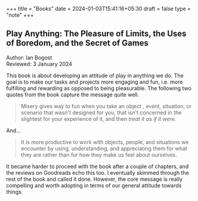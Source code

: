 +++
title = "Books"
date = 2024-01-03T15:41:16+05:30
draft = false
type = "note"
+++

## Play Anything: The Pleasure of Limits, the Uses of Boredom, and the Secret of Games
Author: Ian Bogost  
Reviewed: 3 January 2024

This book is about developing an attitude of play in anything we do. The
goal is to make our tasks and projects more engaging and fun, i.e. more
fulfilling and rewarding as opposed to being pleasurable. The following
two quotes from the book capture the message quite well.

> Misery gives way to fun when you take an object , event, situation, or
> scenario that wasn't designed for you, that isn't concerned in the
> slightest for your experience of it, and then _treat it as if it were_.

And...

> It is more productive to work with objects, people, and situations we
> encounter by using, understanding, and appreciating them for what they
> are rather than for how they make us feel about ourselves.

It became harder to proceed with the book after a couple of chapters, and
the reviews on Goodreads echo this too. I eventually skimmed through the
rest of the book and called it done. However, the core message is really
compelling and worth adopting in terms of our general attitude towards
things.
